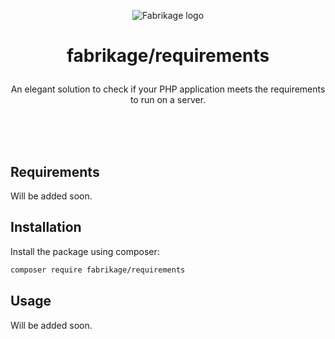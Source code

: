 <p style="text-align: center;"><picture>
  <source media="(prefers-color-scheme: dark)" srcset="https://fabrikage.nl/assets/img/logo-alt.svg">
  <img alt="Fabrikage logo" src="https://fabrikage.nl/assets/img/logo.svg">
</picture></p>

# <p style="text-align: center;">fabrikage/requirements</p>

<p style="text-align: center;">An elegant solution to check if your PHP application meets the requirements to run on a server.</p>

\
&nbsp;
\
&nbsp;
## Requirements

Will be added soon.

## Installation

Install the package using composer:

```bash
composer require fabrikage/requirements
```

## Usage

Will be added soon.